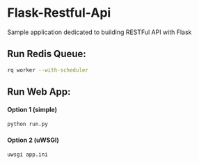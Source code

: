 # Flask-Restful-Api
Sample application dedicated to building RESTFul API with Flask

## Run Redis Queue:

```bash
rq worker --with-scheduler
```

## Run Web App:


####  Option 1 (simple)
```bash
python run.py
```


#### Option 2 (uWSGI)

```bash
uwsgi app.ini
```
